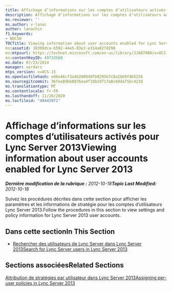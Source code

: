 ```yaml
---
title: Affichage d’informations sur les comptes d’utilisateurs activés pour Lync Server
description: Affichage d’informations sur les comptes d’utilisateurs activés pour Lync Server.
ms.reviewer: ''
ms.author: v-lanac
author: lanachin
f1.keywords:
- NOCSH
TOCTitle: Viewing information about user accounts enabled for Lync Server 2013
ms:assetid: 18309dca-b502-44e5-83e2-e314a827d298
ms:mtpsurl: https://technet.microsoft.com/en-us/library/JJ687980(v=OCS.15)
ms:contentKeyID: 49733568
ms.date: 07/23/2014
manager: serdars
mtps_version: v=OCS.15
ms.openlocfilehash: ed6e46cf3a4b206940fb9295b7c8a2569f4b5256
ms.sourcegitcommit: 36fee89bb887bea4f18b19f17a8c69daf5bc423d
ms.translationtype: MT
ms.contentlocale: fr-FR
ms.lasthandoff: 11/26/2020
ms.locfileid: "49443971"
---
```

# <a name="viewing-information-about-user-accounts-enabled-for-lync-server-2013"></a><span data-ttu-id="2c868-103">Affichage d’informations sur les comptes d’utilisateurs activés pour Lync Server 2013</span><span class="sxs-lookup"><span data-stu-id="2c868-103">Viewing information about user accounts enabled for Lync Server 2013</span></span>

<div data-xmlns="http://www.w3.org/1999/xhtml">

<div class="topic" data-xmlns="http://www.w3.org/1999/xhtml" data-msxsl="urn:schemas-microsoft-com:xslt" data-cs="https://msdn.microsoft.com/">

<div data-asp="https://msdn2.microsoft.com/asp">



</div>

<div id="mainSection">

<div id="mainBody"><span data-ttu-id="2c868-104">

<span> </span></span><span class="sxs-lookup"><span data-stu-id="2c868-104">

<span> </span></span></span>

<span data-ttu-id="2c868-105">_**Dernière modification de la rubrique :** 2012-10-18_</span><span class="sxs-lookup"><span data-stu-id="2c868-105">_**Topic Last Modified:** 2012-10-18_</span></span>

<span data-ttu-id="2c868-106">Suivez les procédures décrites dans cette section pour afficher les paramètres et les informations de stratégie pour les comptes d’utilisateurs Lync Server 2013.</span><span class="sxs-lookup"><span data-stu-id="2c868-106">Follow the procedures in this section to view settings and policy information for Lync Server 2013 user accounts.</span></span>

<div>

## <a name="in-this-section"></a><span data-ttu-id="2c868-107">Dans cette section</span><span class="sxs-lookup"><span data-stu-id="2c868-107">In This Section</span></span>

  - [<span data-ttu-id="2c868-108">Rechercher des utilisateurs de Lync Server dans Lync Server 2013</span><span class="sxs-lookup"><span data-stu-id="2c868-108">Search for Lync Server users in Lync Server 2013</span></span>](lync-server-2013-search-for-lync-server-users.md)

</div>

<div>

## <a name="related-sections"></a><span data-ttu-id="2c868-109">Sections associées</span><span class="sxs-lookup"><span data-stu-id="2c868-109">Related Sections</span></span>

[<span data-ttu-id="2c868-110">Attribution de stratégies par utilisateur dans Lync Server 2013</span><span class="sxs-lookup"><span data-stu-id="2c868-110">Assigning per-user policies in Lync Server 2013</span></span>](lync-server-2013-assigning-per-user-policies.md)

<span data-ttu-id="2c868-111"></div>

</div>

<span> </span>

</div>

</div>

</span><span class="sxs-lookup"><span data-stu-id="2c868-111"></div>

</div>

<span> </span>

</div>

</div>

</span></span></div>

